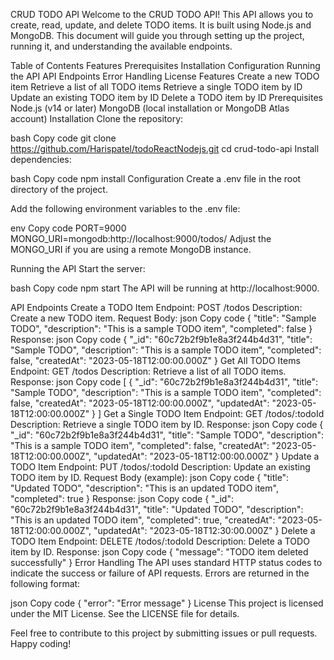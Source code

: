 CRUD TODO API
Welcome to the CRUD TODO API! This API allows you to create, read, update, and delete TODO items. It is built using Node.js and MongoDB. This document will guide you through setting up the project, running it, and understanding the available endpoints.

Table of Contents
Features
Prerequisites
Installation
Configuration
Running the API
API Endpoints
Error Handling
License
Features
Create a new TODO item
Retrieve a list of all TODO items
Retrieve a single TODO item by ID
Update an existing TODO item by ID
Delete a TODO item by ID
Prerequisites
Node.js (v14 or later)
MongoDB (local installation or MongoDB Atlas account)
Installation
Clone the repository:

bash
Copy code
git clone https://github.com/Harispatel/todoReactNodejs.git
cd crud-todo-api
Install dependencies:

bash
Copy code
npm install
Configuration
Create a .env file in the root directory of the project.

Add the following environment variables to the .env file:

env
Copy code
PORT=9000
MONGO_URI=mongodb:http://localhost:9000/todos/
Adjust the MONGO_URI if you are using a remote MongoDB instance.

Running the API
Start the server:

bash
Copy code
npm start
The API will be running at http://localhost:9000.

API Endpoints
Create a TODO Item
Endpoint: POST /todos
Description: Create a new TODO item.
Request Body:
json
Copy code
{
  "title": "Sample TODO",
  "description": "This is a sample TODO item",
  "completed": false
}
Response:
json
Copy code
{
  "_id": "60c72b2f9b1e8a3f244b4d31",
  "title": "Sample TODO",
  "description": "This is a sample TODO item",
  "completed": false,
  "createdAt": "2023-05-18T12:00:00.000Z"
}
Get All TODO Items
Endpoint: GET /todos
Description: Retrieve a list of all TODO items.
Response:
json
Copy code
[
  {
    "_id": "60c72b2f9b1e8a3f244b4d31",
    "title": "Sample TODO",
    "description": "This is a sample TODO item",
    "completed": false,
    "createdAt": "2023-05-18T12:00:00.000Z",
    "updatedAt": "2023-05-18T12:00:00.000Z"
  }
]
Get a Single TODO Item
Endpoint: GET /todos/:todoId
Description: Retrieve a single TODO item by ID.
Response:
json
Copy code
{
  "_id": "60c72b2f9b1e8a3f244b4d31",
  "title": "Sample TODO",
  "description": "This is a sample TODO item",
  "completed": false,
  "createdAt": "2023-05-18T12:00:00.000Z",
  "updatedAt": "2023-05-18T12:00:00.000Z"
}
Update a TODO Item
Endpoint: PUT /todos/:todoId
Description: Update an existing TODO item by ID.
Request Body (example):
json
Copy code
{
  "title": "Updated TODO",
  "description": "This is an updated TODO item",
  "completed": true
}
Response:
json
Copy code
{
  "_id": "60c72b2f9b1e8a3f244b4d31",
  "title": "Updated TODO",
  "description": "This is an updated TODO item",
  "completed": true,
  "createdAt": "2023-05-18T12:00:00.000Z",
  "updatedAt": "2023-05-18T12:30:00.000Z"
}
Delete a TODO Item
Endpoint: DELETE /todos/:todoId
Description: Delete a TODO item by ID.
Response:
json
Copy code
{
  "message": "TODO item deleted successfully"
}
Error Handling
The API uses standard HTTP status codes to indicate the success or failure of API requests. Errors are returned in the following format:

json
Copy code
{
  "error": "Error message"
}
License
This project is licensed under the MIT License. See the LICENSE file for details.

Feel free to contribute to this project by submitting issues or pull requests. <br> Happy coding!
